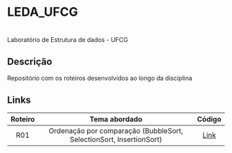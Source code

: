 # LEDA_UFCG<h1 align="center">
  <p> Laboratório de Estrutura de dados - UFCG </p>
</h1>

## Descrição

Repositório com os roteiros desenvolvidos ao longo da disciplina

## Links

Roteiro | Tema abordado | Código
:--: | :--: | :--:
R01  | Ordenação por comparação (BubbleSort, SelectionSort, InsertionSort) | [Link]([[Roteiros/R01-01-main](https://github.com/edvaaaan/LEDA_UFCG/tree/main/ROTEIROS/R01-01-Rot-SimpleSorting-Bidirectional-Bubble-environment)https://github.com/edvaaaan/LEDA_UFCG/tree/main/ROTEIROS/R01-01-Rot-SimpleSorting-Bidirectional-Bubble-environment])
